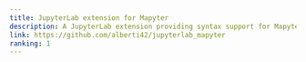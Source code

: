 ```yaml
---
title: JupyterLab extension for Mapyter
description: A JupyterLab extension providing syntax support for Mapyter kernel. It also provides a plugin for JupyterLab for downloading plots with a button. The button is particularly convenient to save plots shown as vectorial `.svg` graphics.
link: https://github.com/alberti42/jupyterlab_mapyter
ranking: 1
---
```

